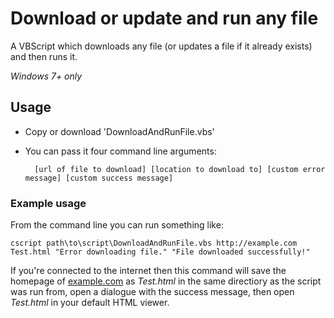 # Download or update and run any file

A VBScript which downloads any file (or updates a file if it already exists) and then runs it.

*Windows 7+ only*

## Usage

* Copy or download 'DownloadAndRunFile.vbs'
* You can pass it four command line arguments:

        [url of file to download] [location to download to] [custom error message] [custom success message]

### Example usage

From the command line you can run something like:

    cscript path\to\script\DownloadAndRunFile.vbs http://example.com Test.html "Error downloading file." "File downloaded successfully!"
	
If you're connected to the internet then this command will save the homepage of [example.com](http://example.com) as *Test.html* in the same directiory as the script was run from, open a dialogue with the success message, then open *Test.html* in your default HTML viewer.
